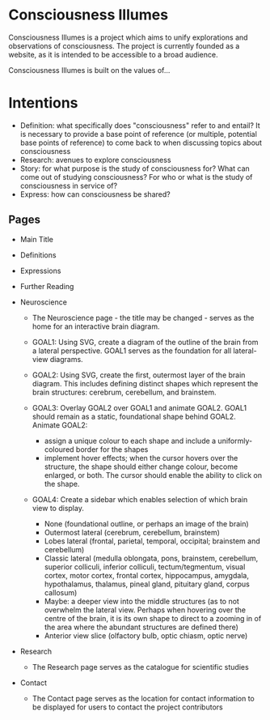 # Consciousness Illumes
Consciousness Illumes is a project which aims to unify explorations and observations of consciousness. The project is currently founded as a website, as it is intended to be accessible to a broad audience.  

Consciousness Illumes is built on the values of... 

# Intentions
- Definition: what specifically does "consciousness" refer to and entail? It is necessary to provide a base point of reference (or multiple, potential base points of reference) to come back to when discussing topics about consciousness
- Research: avenues to explore consciousness
- Story: for what purpose is the study of consciousness for? What can come out of studying consciousness? For who or what is the study of consciousness in service of? 
- Express: how can consciousness be shared?


## Pages
- Main Title
- Definitions
- Expressions
- Further Reading
- Neuroscience
    - The Neuroscience page - the title may be changed - serves as the home for an interactive brain diagram. 
    - GOAL1: Using SVG, create a diagram of the outline of the brain from a lateral perspective. GOAL1 serves as the foundation for all lateral-view diagrams. 

    - GOAL2: Using SVG, create the first, outermost layer of the brain diagram. This includes defining distinct shapes which represent the brain structures: cerebrum, cerebellum, and brainstem. 

    - GOAL3: Overlay GOAL2 over GOAL1 and animate GOAL2. GOAL1 should remain as a static, foundational shape behind GOAL2. Animate GOAL2:
        - assign a unique colour to each shape and include a uniformly-coloured border for the shapes
        - implement hover effects; when the cursor hovers over the structure, the shape should either change colour, become enlarged, or both. The cursor should enable the ability to click on the shape. 

    - GOAL4: Create a sidebar which enables selection of which brain view to display. 
        - None (foundational outline, or perhaps an image of the brain)
        - Outermost lateral (cerebrum, cerebellum, brainstem)
        - Lobes lateral (frontal, parietal, temporal, occipital; brainstem and cerebellum)
        - Classic lateral (medulla oblongata, pons, brainstem, cerebellum, superior colliculi, inferior colliculi, tectum/tegmentum, visual cortex, motor cortex, frontal cortex, hippocampus, amygdala, hypothalamus, thalamus, pineal gland, pituitary gland, corpus callosum)
        - Maybe: a deeper view into the middle structures (as to not overwhelm the lateral view. Perhaps when hovering over the centre of the brain, it is its own shape to direct to a zooming in of the area where the abundant structures are defined there)
        - Anterior view slice (olfactory bulb, optic chiasm, optic nerve)
        

    
- Research
    - The Research page serves as the catalogue for scientific studies
- Contact
    - The Contact page serves as the location for contact information to be displayed for users to contact the project contributors
